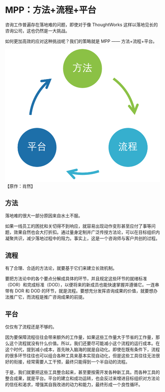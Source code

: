# MPP：方法+流程+平台

咨询工作普遍存在落地难的问题，即使对于像 ThoughtWorks 这样以落地见长的咨询公司，这也仍然是一大挑战。

如何更加高效的应对这种挑战呢？我们的策略就是 MPP —— 方法+流程+平台。

![MPP：方法+流程+平台](./MPP/MPP.png)
【原作：肖然】

## 方法

落地难的很大一部分原因来自水土不服。

如果一线员工的困扰和关切得不到响应，就容易出现动作变形甚至应付了事等问题，效果自然也会大打折扣。通过量身定制并广泛传授方法论，可以在目标组织内凝聚共识，减少落地过程中的阻力。事实上，这是一个咨询师与客户共创的过程。

## 流程

有了合理、合适的方法论，就要基于它们来建立长效机制。

要把方法论中的各个要点分解成具体的环节，并且规定这些环节的就绪标准（DOR）和完成标准（DOD），以便将来的新成员也能快速掌握并遵循它。一连串带有 DOR 和 DOD
的环节，就是流程。要想充分发挥咨询成果的价值，就要想办法推广它，而流程是推广咨询成果的前提。

## 平台

仅仅有了流程还是不够的。

因为要保障流程往往会带来额外的工作量，如果这些工作量大于节省的工作量，那么这个流程就没有什么价值。所以，我们还要尽可能减小这个流程的运行成本。在这个时代，提到减小成本，首先映入脑海的就是自动化。即使在既有条件下，流程的很多环节往往也可以组合各种工具来基本实现自动化，但是这些工具往往无法很好的衔接，经常需要人工干预，最终只能得到一个半自动的流程。

于是，我们就要把这些工具整合起来，甚至要按需开发各种新工具。而各种工具的整合成果，就是平台。平台的建立和成功运转，也会反过来增进目标组织对方法论的信任和渴求，增强其自我改进的动力和能力，最终形成一个良性循环。
